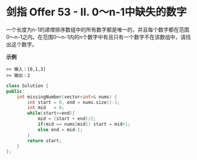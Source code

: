 # 剑指 Offer 53 - II. 0～n-1中缺失的数字
一个长度为n-1的递增排序数组中的所有数字都是唯一的，并且每个数字都在范围0～n-1之内。在范围0～n-1内的n个数字中有且只有一个数字不在该数组中，请找出这个数字。

**示例**
```
>> 输入：[0,1,3]
>> 输出：2
```

```C++
class Solution {
public:
    int missingNumber(vector<int>& nums) {
        int start = 0, end = nums.size()-1;
        int mid   = 0;
        while(start<=end){
            mid = (start + end)/2;
            if(mid == nums[mid]) start = mid+1;
            else end = mid-1;
        }
        return start;
    }
};
```
